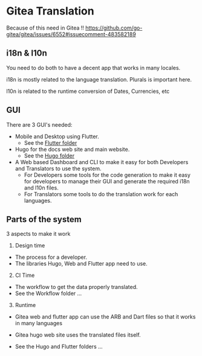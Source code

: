 # Gitea Translation


Because of this need in Gitea !!
https://github.com/go-gitea/gitea/issues/6552#issuecomment-483582189

## i18n & l10n

You need to do both to have a decent app that works in many locales.

i18n is mostly related to the language translation. Plurals is important here.

l10n is related to the runtime conversion of Dates, Currencies, etc

## GUI

There are 3 GUI's needed:

- Mobile and Desktop using Flutter.
	- See the [Flutter folder](/blob/master/flutter/README.md)
- Hugo for the docs web site and main website. 
	- See the [Hugo folder](tree/master/hugo/README.md)
- A Web based Dashboard and CLI to make it easy for both Developers and Translators to use the system.
	- For Developers some tools for the code generation to make it easy for developers to manage their GUI and generate the required i18n and l10n files.
	- For Translators some tools to do the translation work for each languages.

## Parts of the system

3 aspects to make it work

1. Design time
- The process for a developer.
- The libraries Hugo, Web and Flutter app need to use.

2. CI Time

- The workflow to get the data properly translated.
- See the Workflow folder ...

3. Runtime

- Gitea web and flutter app can use the ARB and Dart files so that it works in many languages
- Gitea hugo web site uses the translated files itself.

- See the Hugo and Flutter folders ...


